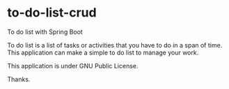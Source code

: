 # to-do-list-crud
To do list with Spring Boot

To do list is a list of tasks or activities that you have to do in a span of time. This application can make a simple to do list to manage your work.

This application is under GNU Public License.

Thanks.
